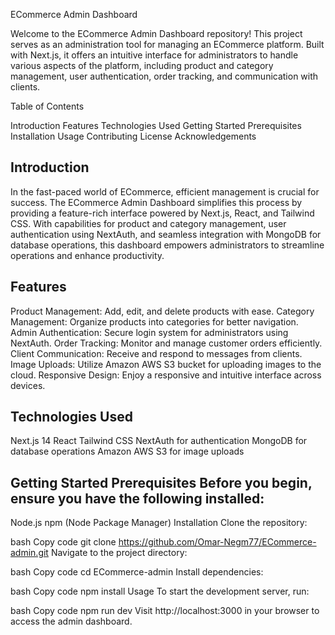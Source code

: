 ECommerce Admin Dashboard

Welcome to the ECommerce Admin Dashboard repository! This project serves as an administration tool for managing an ECommerce platform. Built with Next.js, it offers an intuitive interface for administrators to handle various aspects of the platform, including product and category management, user authentication, order tracking, and communication with clients.

Table of Contents

Introduction
Features
Technologies Used
Getting Started
Prerequisites
Installation
Usage
Contributing
License
Acknowledgements

Introduction
------------
In the fast-paced world of ECommerce, efficient management is crucial for success. The ECommerce Admin Dashboard simplifies this process by providing a feature-rich interface powered by Next.js, React, and Tailwind CSS. With capabilities for product and category management, user authentication using NextAuth, and seamless integration with MongoDB for database operations, this dashboard empowers administrators to streamline operations and enhance productivity.

Features
---------
Product Management: Add, edit, and delete products with ease.
Category Management: Organize products into categories for better navigation.
Admin Authentication: Secure login system for administrators using NextAuth.
Order Tracking: Monitor and manage customer orders efficiently.
Client Communication: Receive and respond to messages from clients.
Image Uploads: Utilize Amazon AWS S3 bucket for uploading images to the cloud.
Responsive Design: Enjoy a responsive and intuitive interface across devices.

Technologies Used
----------------
Next.js 14
React
Tailwind CSS
NextAuth for authentication
MongoDB for database operations
Amazon AWS S3 for image uploads

Getting Started
Prerequisites
Before you begin, ensure you have the following installed:
--------------------------------------------------------

Node.js
npm (Node Package Manager)
Installation
Clone the repository:

bash
Copy code
git clone https://github.com/Omar-Negm77/ECommerce-admin.git
Navigate to the project directory:

bash
Copy code
cd ECommerce-admin
Install dependencies:

bash
Copy code
npm install
Usage
To start the development server, run:

bash
Copy code
npm run dev
Visit http://localhost:3000 in your browser to access the admin dashboard.

